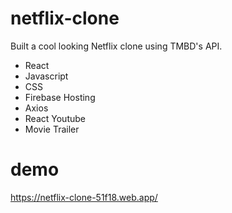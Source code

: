 # netflix-clone
Built a cool looking Netflix clone using TMBD's API.

- React
- Javascript
- CSS
- Firebase Hosting
- Axios
- React Youtube
- Movie Trailer

# demo
https://netflix-clone-51f18.web.app/
